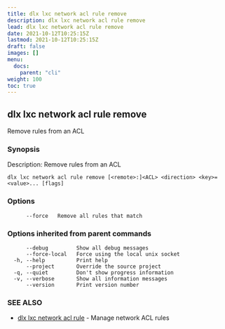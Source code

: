 ```yaml
---
title: dlx lxc network acl rule remove
description: dlx lxc network acl rule remove
lead: dlx lxc network acl rule remove
date: 2021-10-12T10:25:15Z
lastmod: 2021-10-12T10:25:15Z
draft: false
images: []
menu:
  docs:
    parent: "cli"
weight: 100
toc: true
---
```

## dlx lxc network acl rule remove

Remove rules from an ACL

### Synopsis

Description:
  Remove rules from an ACL



```
dlx lxc network acl rule remove [<remote>:]<ACL> <direction> <key>=<value>... [flags]
```

### Options

```
      --force   Remove all rules that match
```

### Options inherited from parent commands

```
      --debug         Show all debug messages
      --force-local   Force using the local unix socket
  -h, --help          Print help
      --project       Override the source project
  -q, --quiet         Don't show progress information
  -v, --verbose       Show all information messages
      --version       Print version number
```

### SEE ALSO

* [dlx lxc network acl rule](/docs/cmd/dlx_lxc_network_acl_rule)	 - Manage network ACL rules

